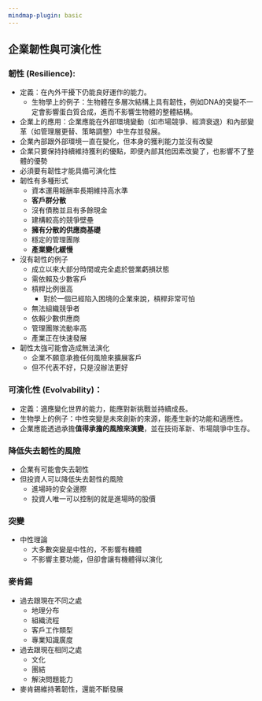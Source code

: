 ```yaml
---
mindmap-plugin: basic
---
```


##  **企業韌性與可演化性**

### 韌性 (Resilience):
- 定義：在內外干擾下仍能良好運作的能力。
	- 生物學上的例子：生物體在多層次結構上具有韌性，例如DNA的突變不一定會影響蛋白質合成，進而不影響生物體的整體結構。
- 企業上的應用：企業應能在外部環境變動（如市場競爭、經濟衰退）和內部變革（如管理層更替、策略調整）中生存並發展。
- 企業內部跟外部環境一直在變化，但本身的獲利能力並沒有改變
- 企業只要保持持續維持獲利的優點，即便內部其他因素改變了，也影響不了整體的優勢
- 必須要有韌性才能具備可演化性
- 韌性有多種形式
	- 資本運用報酬率長期維持高水準
	- **客戶群分散**
	- 沒有債務並且有多餘現金
	- 建構較高的競爭壁壘
	- **擁有分散的供應商基礎**
	- 穩定的管理團隊
	- **產業變化緩慢**
- 沒有韌性的例子
	- 成立以來大部分時間或完全處於營業虧損狀態
	- 需依賴及少數客戶
	- 槓桿比例很高
		- 對於一個已經陷入困境的企業來說，槓桿非常可怕
	- 無法組織競爭者
	- 依賴少數供應商
	- 管理團隊流動率高
	- 產業正在快速發展
- 韌性太強可能會造成無法演化
	- 企業不願意承擔任何風險來擴展客戶
	- 但不代表不好，只是沒辦法更好
### **可演化性 (Evolvability)：**
- 定義：適應變化世界的能力，能應對新挑戰並持續成長。
- 生物學上的例子：中性突變是未來創新的來源，能產生新的功能和適應性。
- 企業應能透過承擔**值得承擔的風險來演變**，並在技術革新、市場競爭中生存。
### 降低失去韌性的風險
* 企業有可能會失去韌性
* 但投資人可以降低失去韌性的風險
	* 進場時的安全邊際
	* 投資人唯一可以控制的就是進場時的股價
### 突變
* 中性理論
	* 大多數突變是中性的，不影響有機體
	* 不影響主要功能，但卻會讓有機體得以演化
### 麥肯錫
* 過去跟現在不同之處
	* 地理分布
	* 組織流程
	* 客戶工作類型
	* 專業知識廣度
* 過去跟現在相同之處
	* 文化
	* 團結
	* 解決問題能力
* 麥肯錫維持著韌性，還能不斷發展



